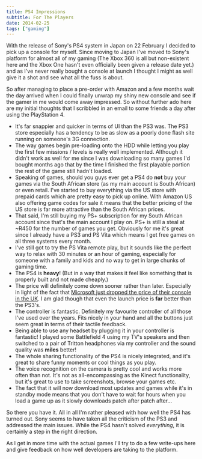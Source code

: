 ```yaml
---
title: PS4 Impressions
subtitle: For The Players
date: 2014-02-25
tags: ["gaming"]
---
```

With the release of Sony's PS4 system in Japan on 22 February I decided to pick up a console for myself. Since moving to Japan I've moved to Sony's platform for almost all of my gaming (The Xbox 360 is all but non-existent here and the Xbox One hasn't even officially been given a release date yet.) and as I've never really bought a console at launch I thought I might as well give it a shot and see what all the fuss is about.

So after managing to place a pre-order with Amazon and a few months wait the day arrived when I could finally unwrap my shiny new console and see if the gamer in me would come away impressed. So without further ado here are my initial thoughts that I scribbled in an email to some friends a day after using the PlayStation 4.

  * It's far snappier and quicker in terms of UI than the PS3 was. The PS3 store especially has a tendency to be as slow as a poorly done flash site running on someone's 3G connection.
  * The way games begin pre-loading onto the HDD while letting you play the first few missions / levels is really well implemented. Although it didn't work as well for me since I was downloading so many games I'd bought months ago that by the time I finished the first playable portion the rest of the game still hadn't loaded.
  * Speaking of games, should you guys ever get a PS4 do **not** buy your games via the South African store (as my main account is South African) or even retail. I've started to buy everything via the US store with prepaid cards which are pretty easy to pick up online. With Amazon US also offering game codes for sale it means that the better pricing of the US store is far more attractive than the South African prices.
  * That said, I'm still buying my PS+ subscription for my South African account since that's the main account I play on. PS+ is still a steal at ~R450 for the number of games you get. Obviously for me it's great since I already have a PS3 and PS Vita which means I get free games on all three systems every month.
  * I've still got to try the PS Vita remote play, but it sounds like the perfect way to relax with 30 minutes or an hour of gaming, especially for someone with a family and kids and no way to get in large chunks of gaming time.
  * The PS4 is **heavy**! (But in a way that makes it feel like something that is properly built and not made cheaply.)
  * The price will definitely come down sooner rather than later. Especially in light of the fact that [Microsoft just dropped the price of their console in the UK][1]. I am glad though that even the launch price is **far** better than the PS3's.
  * The controller is fantastic. Definitely my favourite controller of all those I've used over the years. Fits nicely in your hand and all the buttons just seem great in terms of their tactile feedback.
  * Being able to use any headset by plugging it in your controller is fantastic! I played some Battlefield 4 using my TV's speakers and then switched to a pair of Tritton headphones via my controller and the sound quality was **miles** better!
  * The whole sharing functionality of the PS4 is nicely integrated, and it's great to share funny moments or cool things as you play.
  * The voice recognition on the camera is pretty cool and works more often than not. It's not as all-encompassing as the Kinect functionality, but it's great to use to take screenshots, browse your games etc.
  * The fact that it will now download most updates and games while it's in standby mode means that you don't have to wait for hours when you load a game up as it slowly downloads patch after patch after...

So there you have it. All in all I'm rather pleased with how well the PS4 has turned out. Sony seems to have taken all the criticism of the PS3 and addressed the main issues. While the PS4 hasn't solved _everything_, it is certainly a step in the right direction.

As I get in more time with the actual games I'll try to do a few write-ups here and give feedback on how well developers are taking to the platform.

 [1]: http://www.eurogamer.net/articles/2014-02-24-microsoft-announces-first-xbox-one-price-drop
